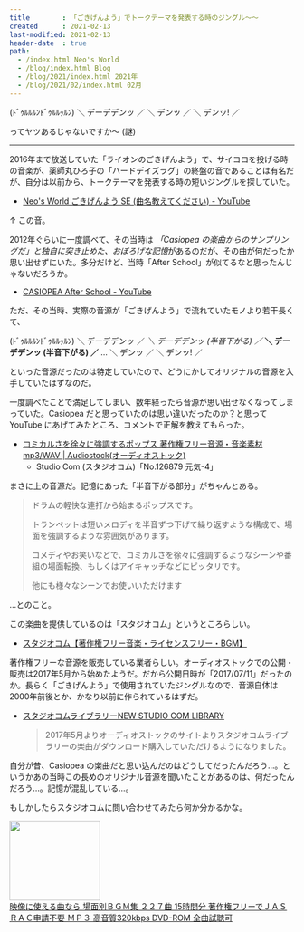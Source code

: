 ```yaml
---
title        : 「ごきげんよう」でトークテーマを発表する時のジングル〜〜
created      : 2021-02-13
last-modified: 2021-02-13
header-date  : true
path:
  - /index.html Neo's World
  - /blog/index.html Blog
  - /blog/2021/index.html 2021年
  - /blog/2021/02/index.html 02月
---
```


(ﾄﾞｩﾙﾙﾙﾝﾄﾞｩﾙﾙｯﾙﾝ) ＼ デーデデンッ ／ ＼ デンッ ／ ＼ デンッ! ／

ってヤツあるじゃないですか〜 (謎)

---

2016年まで放送していた「ライオンのごきげんよう」で、サイコロを投げる時の音楽が、薬師丸ひろ子の「ハードデイズラグ」の終盤の音であることは有名だが、自分は以前から、トークテーマを発表する時の短いジングルを探していた。

- [Neo's World ごきげんよう SE (曲名教えてください) - YouTube](https://www.youtube.com/watch?v=gcttIZ4eAd4)

↑ この音。

2012年ぐらいに一度調べて、その当時は *「Casiopea の楽曲からのサンプリングだ」と独自に突き止めた、おぼろげな記憶*があるのだが、その曲が何だったか思い出せずにいた。多分だけど、当時「After School」が似てるなと思ったんじゃないだろうか。

- [CASIOPEA After School - YouTube](https://www.youtube.com/watch?v=4vUdGuFh3YU)

ただ、その当時、実際の音源が「ごきげんよう」で流れていたモノより若干長くて、

(ﾄﾞｩﾙﾙﾙﾝﾄﾞｩﾙﾙｯﾙﾝ) ＼ デーデデンッ ／ *＼ デーデデンッ (半音下がる) ／* **＼ デーデデンッ (半音下がる) ／** … ＼ デンッ ／ ＼ デンッ! ／

といった音源だったのは特定していたので、どうにかしてオリジナルの音源を入手していたはずなのだ。

一度調べたことで満足してしまい、数年経ったら音源が思い出せなくなってしまっていた。Casiopea だと思っていたのは思い違いだったのか？と思って YouTube にあげてみたところ、コメントで正解を教えてもらった。

- [コミカルさを徐々に強調するポップス 著作権フリー音源・音楽素材 mp3/WAV | Audiostock(オーディオストック)](https://audiostock.jp/audio/126879)
  - Studio Com (スタジオコム)「No.126879 元気-4」

まさに上の音源だ。記憶にあった「半音下がる部分」がちゃんとある。

> ドラムの軽快な連打から始まるポップスです。
> 
> トランペットは短いメロディを半音ずつ下げて繰り返すような構成で、場面を強調するような雰囲気があります。
> 
> コメディやお笑いなどで、コミカルさを徐々に強調するようなシーンや番組の場面転換、もしくはアイキャッチなどにピッタリです。
> 
> 他にも様々なシーンでお使いいただけます

…とのこと。

この楽曲を提供しているのは「スタジオコム」というところらしい。

- [スタジオコム【著作権フリー音楽・ライセンスフリー・BGM】](http://www.stcm.co.jp/index.html)

著作権フリーな音源を販売している業者らしい。オーディオストックでの公開・販売は2017年5月から始めたようだ。だから公開日時が「2017/07/11」だったのか。長らく「ごきげんよう」で使用されていたジングルなので、音源自体は2000年前後とか、かなり以前に作られているはずだ。

- [スタジオコムライブラリーNEW STUDIO COM LIBRARY](http://www.stcm.co.jp/newcomlib.html)
  > 2017年5月よりオーディオストックのサイトよりスタジオコムライブラリーの楽曲がダウンロード購入していただけるようになりました。

自分が昔、Casiopea の楽曲だと思い込んだのはどうしてだったんだろう…。というかあの当時この長めのオリジナル音源を聞いたことがあるのは、何だったんだろう…。記憶が混乱している…。

もしかしたらスタジオコムに問い合わせてみたら何か分かるかな。

<div class="ad-amazon">
  <div class="ad-amazon-image">
    <a href="https://www.amazon.co.jp/dp/B00J2GR8PI?tag=neos21-22&amp;linkCode=osi&amp;th=1&amp;psc=1">
      <img src="https://m.media-amazon.com/images/I/51OuL+6jDIL._SL160_.jpg" width="160" height="141">
    </a>
  </div>
  <div class="ad-amazon-info">
    <div class="ad-amazon-title">
      <a href="https://www.amazon.co.jp/dp/B00J2GR8PI?tag=neos21-22&amp;linkCode=osi&amp;th=1&amp;psc=1">映像に使える曲なら 場面別ＢＧＭ集 ２２７曲 15時間分 著作権フリーでＪＡＳＲＡＣ申請不要 ＭＰ３ 高音質320kbps DVD-ROM 全曲試聴可</a>
    </div>
  </div>
</div>
